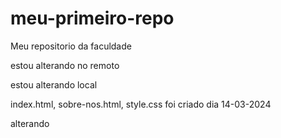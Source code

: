 # meu-primeiro-repo
Meu repositorio da faculdade

estou alterando no remoto

estou alterando local

index.html, sobre-nos.html, style.css foi criado dia 14-03-2024

alterando
